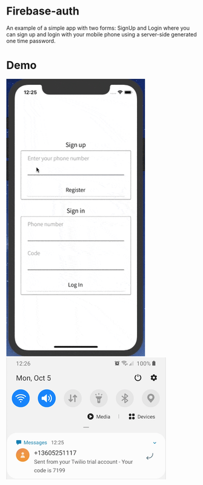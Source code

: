 # Firebase-auth

An example of a simple app with two forms: SignUp and Login where you can sign up and login with your mobile phone using a server-side generated one time password.

# Demo
![](Demo.gif) 
![](Message.png)
